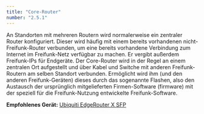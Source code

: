 ```yaml
---
title: "Core-Router"
number: "2.5.1"
---
```


An Standorten mit mehreren Routern wird normalerweise ein zentraler Router konfiguriert. Dieser wird häufig mit einem bereits vorhandenen nicht-Freifunk-Router verbunden, um eine bereits vorhandene Verbindung zum Internet im Freifunk-Netz verfügbar zu machen. Er vergibt außerdem Freifunk-IPs für Endgeräte. Der Core-Router wird in der Regel an einem zentralen Ort aufgestellt und über Kabel und Switche mit anderen Freifunk-Routern am selben Standort verbunden. Ermöglicht wird ihm (und den anderen Freifunk-Geräten) dieses durch das sogenannte Flashen, also den Austausch der ursprünglich mitgelieferten Firmen-Software (firmware) mit der speziell für die Freifunk-Nutzung entwickelte Freifunk-Software.

**Empfohlenes Gerät:**
[Ubiquiti EdgeRouter X SFP](https://www.ubnt.com/edgemax/edgerouter-x-sfp/)